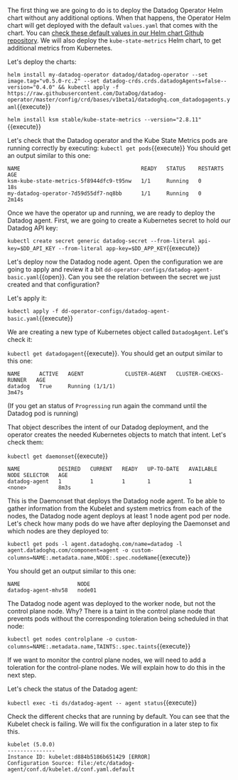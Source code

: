 The first thing we are going to do is to deploy the Datadog Operator Helm chart without any additional options. When that happens, the Operator Helm chart will get deployed with the default `values.yaml` that comes with the chart. You can [check these default values in our Helm chart Github repository](https://github.com/DataDog/helm-charts/blob/master/charts/datadog-operator/values.yaml). We will also deploy the `kube-state-metrics` Helm chart, to get additional metrics from Kubernetes.

Let's deploy the charts:

`helm install my-datadog-operator datadog/datadog-operator --set image.tag="v0.5.0-rc.2" --set datadog-crds.crds.datadogAgents=false--version="0.4.0" && kubectl apply -f https://raw.githubusercontent.com/DataDog/datadog-operator/master/config/crd/bases/v1beta1/datadoghq.com_datadogagents.yaml`{{execute}}

`helm install ksm stable/kube-state-metrics --version="2.8.11"`{{execute}}

Let's check that the Datadog operator and the Kube State Metrics pods are running correctly by executing: `kubectl get pods`{{execute}} You should get an output similar to this one:

```
NAME                                      READY   STATUS    RESTARTS   AGE
ksm-kube-state-metrics-5f8944dfc9-t95nw   1/1     Running   0          18s
my-datadog-operator-7d59d55df7-nq8bb      1/1     Running   0          2m14s
```

Once we have the operator up and running, we are ready to deploy the Datadog agent. First, we are going to create a Kubernetes secret to hold our Datadog API key:

`kubectl create secret generic datadog-secret --from-literal api-key=$DD_API_KEY --from-literal app-key=$DD_APP_KEY`{{execute}}

Let's deploy now the Datadog node agent. Open the configuration we are going to apply and review it a bit `dd-operator-configs/datadog-agent-basic.yaml`{{open}}. Can you see the relation between the secret we just created and that configuration?

Let's apply it:

`kubectl apply -f dd-operator-configs/datadog-agent-basic.yaml`{{execute}}

We are creating a new type of Kubernetes object called `DatadogAgent`. Let's check it:

`kubectl get datadogagent`{{execute}}. You should get an output similar to this one:

```
NAME      ACTIVE   AGENT             CLUSTER-AGENT   CLUSTER-CHECKS-RUNNER   AGE
datadog   True     Running (1/1/1)                                           3m47s
```

(If you get an status of `Progressing` run again the command until the Datadog pod is running)

That object describes the intent of our Datadog deployment, and the operator creates the needed Kubernetes objects to match that intent. Let's check them:

`kubectl get daemonset`{{execute}}

```
NAME            DESIRED   CURRENT   READY   UP-TO-DATE   AVAILABLE   NODE SELECTOR   AGE
datadog-agent   1         1         1       1            1           <none>          8m3s
```

This is the Daemonset that deploys the Datadog node agent. To be able to gather information from the Kubelet and system metrics from each of the nodes, the Datadog node agent deploys at least 1 node agent pod per node. Let's check how many pods do we have after deploying the Daemonset and which nodes are they deployed to:

`kubectl get pods -l agent.datadoghq.com/name=datadog -l agent.datadoghq.com/component=agent -o custom-columns=NAME:.metadata.name,NODE:.spec.nodeName`{{execute}}

You should get an output similar to this one:

```
NAME                  NODE
datadog-agent-mhv58   node01
```

The Datadog node agent was deployed to the worker node, but not the control plane node. Why? There is a taint in the control plane node that prevents pods without the corresponding toleration being scheduled in that node:

`kubectl get nodes controlplane -o custom-columns=NAME:.metadata.name,TAINTS:.spec.taints`{{execute}}

If we want to monitor the control plane nodes, we will need to add a toleration for the control-plane nodes. We will explain how to do this in the next step.

Let's check the status of the Datadog agent:

`kubectl exec -ti ds/datadog-agent -- agent status`{{execute}}

Check the different checks that are running by default. You can see that the Kubelet check is failing. We will fix the configuration in a later step to fix this.

```
kubelet (5.0.0)
---------------
Instance ID: kubelet:d884b5186b651429 [ERROR]
Configuration Source: file:/etc/datadog-agent/conf.d/kubelet.d/conf.yaml.default
```

